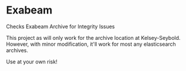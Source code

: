 # Exabeam
Checks Exabeam Archive for Integrity Issues

This project as will only work for the archive location at Kelsey-Seybold.
However, with minor modification, it'll work for most any elasticsearch
archives.

Use at your own risk!